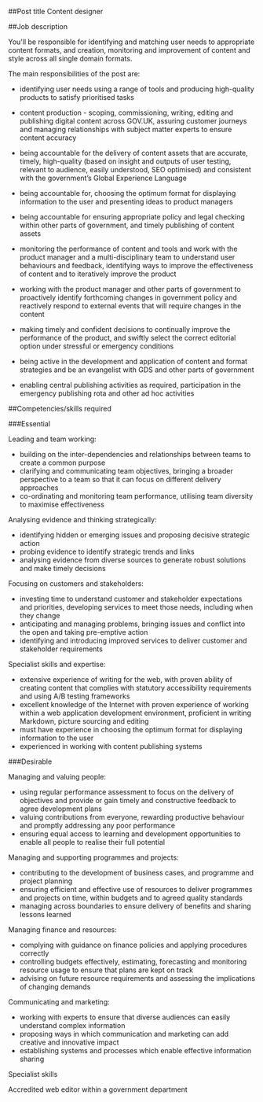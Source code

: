 ##Post title 
Content designer 				
	
##Job description

You'll be responsible for identifying and matching user needs to appropriate content formats, and creation, monitoring and improvement of content and style across all single domain formats.

The main responsibilities of the post are:

- identifying user needs using a range of tools and producing high-quality products to satisfy prioritised tasks

- content production -  scoping, commissioning, writing, editing and publishing digital content across GOV.UK, assuring customer journeys and managing relationships with subject matter experts to ensure content accuracy

- being accountable for the delivery of content assets that are accurate, timely, high-quality (based on insight and outputs of user testing, relevant to audience, easily understood, SEO optimised) and consistent with the government’s Global Experience Language

- being accountable for, choosing the optimum format for displaying information to the user and presenting ideas to product managers

- being accountable for ensuring appropriate policy and legal checking within other parts of government, and timely publishing of content assets

- monitoring the performance of content and tools and work with the product manager and a multi-disciplinary team to understand user behaviours and feedback, identifying ways to improve the effectiveness of content and to iteratively improve the product

- working with the product manager and other parts of government to proactively identify forthcoming changes in government policy and reactively respond to external events that will require changes in the content

- making timely and confident decisions to continually improve the performance of the product, and swiftly select the correct editorial option under stressful or emergency conditions

- being active in the development and application of content and format strategies and be an evangelist with GDS and other parts of government

- enabling central publishing activities as required, participation in the emergency publishing rota and other ad hoc activities



##Competencies/skills required

###Essential

Leading and team working:

- building on the inter-dependencies and relationships between teams to create a common purpose
- clarifying and communicating team objectives, bringing a broader perspective to a team so that it can focus on different delivery approaches
- co-ordinating and monitoring team performance, utilising team diversity to maximise effectiveness


Analysing evidence and thinking strategically:

- identifying hidden or emerging issues and proposing decisive strategic action 
- probing evidence to identify strategic trends and links 
- analysing evidence from diverse sources to generate robust solutions and make timely decisions 


Focusing on customers and stakeholders:

- investing time to understand customer and stakeholder expectations and priorities, developing services to meet those needs, including when they change 
- anticipating and managing problems, bringing issues and conflict into the open and taking pre-emptive action 
- identifying and introducing improved services to deliver customer and stakeholder requirements 


Specialist skills and expertise:

- extensive experience of writing for the web, with proven ability of creating content that complies with statutory accessibility requirements and using A/B testing frameworks
- excellent knowledge of the Internet with proven experience of working within a web application development environment, proficient in writing Markdown, picture sourcing and editing
- must have experience in choosing the optimum format for displaying information to the user
- experienced in working with content publishing systems



###Desirable

Managing and valuing people:

- using regular performance assessment to focus on the delivery of objectives and provide or gain timely and constructive feedback to agree development plans
- valuing contributions from everyone, rewarding productive behaviour and promptly addressing any poor performance
- ensuring equal access to learning and development opportunities to enable all people to realise their full potential


Managing and supporting programmes and projects:

- contributing to the development of business cases, and programme and project planning
- ensuring efficient and effective use of resources to deliver programmes and projects on time, within budgets and to agreed quality standards
- managing across boundaries to ensure delivery of benefits and sharing lessons learned
  

Managing finance and resources:

- complying with guidance on finance policies and applying procedures correctly
- controlling budgets effectively, estimating, forecasting and monitoring resource usage to ensure that plans are kept on track
- advising on future resource requirements and assessing the implications of changing demands


Communicating and marketing:

- working with experts to ensure that diverse audiences can easily understand complex information 
- proposing ways in which communication and marketing can add creative and innovative impact 
- establishing systems and processes which enable effective information sharing 

Specialist skills

Accredited web editor within a government department




